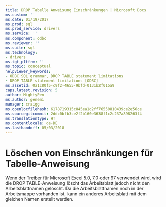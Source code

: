 ```yaml
---
title: DROP Tabelle Anweisung Einschränkungen | Microsoft Docs
ms.custom: ''
ms.date: 01/19/2017
ms.prod: sql
ms.prod_service: drivers
ms.service: ''
ms.component: odbc
ms.reviewer: ''
ms.suite: sql
ms.technology:
- drivers
ms.tgt_pltfrm: ''
ms.topic: conceptual
helpviewer_keywords:
- ODBC SQL grammar, DROP TABLE statement limitations
- DROP TABLE statement limitations [ODBC]
ms.assetid: 0a1c80f5-c9f2-4655-9bfd-0131b2f015a9
caps.latest.revision: 5
author: MightyPen
ms.author: genemi
manager: craigg
ms.openlocfilehash: 6178719315c845ea1d2ff76550810439ce2e56ce
ms.sourcegitcommit: 2ddc0bfb3ce2f2b160e3638f1c2c237a898263f4
ms.translationtype: HT
ms.contentlocale: de-DE
ms.lasthandoff: 05/03/2018
---
```

# <a name="drop-table-statement-limitations"></a>Löschen von Einschränkungen für Tabelle-Anweisung
Wenn der Treiber für Microsoft Excel 5.0, 7.0 oder 97 verwendet wird, wird die DROP TABLE-Anweisung löscht das Arbeitsblatt jedoch nicht den Arbeitsblattnamen gelöscht. Da die Arbeitsblattnamen noch in der Arbeitsmappe vorhanden ist, kann ein anderes Arbeitsblatt mit dem gleichen Namen erstellt werden.
